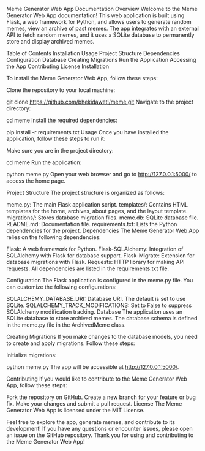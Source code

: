 Meme Generator Web App Documentation
Overview
Welcome to the Meme Generator Web App documentation! This web application is built using Flask, a web framework for Python, and allows users to generate random memes, view an archive of past memes. The app integrates with an external API to fetch random memes, and it uses a SQLite database to permanently store and display archived memes.

Table of Contents
Installation
Usage
Project Structure
Dependencies
Configuration
Database
Creating Migrations
Run the Application
Accessing the App
Contributing
License
Installation

To install the Meme Generator Web App, follow these steps:

Clone the repository to your local machine:



git clone https://github.com/bhekidaweti/meme.git
Navigate to the project directory:



cd meme
Install the required dependencies:



pip install -r requirements.txt
Usage
Once you have installed the application, follow these steps to run it:

Make sure you are in the project directory:



cd meme
Run the application:



python meme.py
Open your web browser and go to http://127.0.0.1:5000/ to access the home page.

Project Structure
The project structure is organized as follows:

meme.py: The main Flask application script.
templates/: Contains HTML templates for the home, archives, about pages, and the layout template.
migrations/: Stores database migration files.
meme.db: SQLite database file.
README.md: Documentation file.
requirements.txt: Lists the Python dependencies for the project.
Dependencies
The Meme Generator Web App relies on the following dependencies:

Flask: A web framework for Python.
Flask-SQLAlchemy: Integration of SQLAlchemy with Flask for database support.
Flask-Migrate: Extension for database migrations with Flask.
Requests: HTTP library for making API requests.
All dependencies are listed in the requirements.txt file.

Configuration
The Flask application is configured in the meme.py file. You can customize the following configurations:

SQLALCHEMY_DATABASE_URI: Database URI. The default is set to use SQLite.
SQLALCHEMY_TRACK_MODIFICATIONS: Set to False to suppress SQLAlchemy modification tracking.
Database
The application uses an SQLite database to store archived memes. The database schema is defined in the meme.py file in the ArchivedMeme class.

Creating Migrations
If you make changes to the database models, you need to create and apply migrations. Follow these steps:

Initialize migrations:





python meme.py
The app will be accessible at http://127.0.0.1:5000/.

Contributing
If you would like to contribute to the Meme Generator Web App, follow these steps:

Fork the repository on GitHub.
Create a new branch for your feature or bug fix.
Make your changes and submit a pull request.
License
The Meme Generator Web App is licensed under the MIT License.

Feel free to explore the app, generate memes, and contribute to its development! If you have any questions or encounter issues, please open an issue on the GitHub repository. Thank you for using and contributing to the Meme Generator Web App!